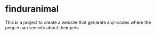 # finduranimal
This is a project to create a website that generate a qr-codes where the people can see info about their pets
